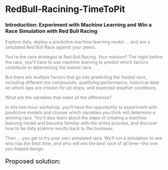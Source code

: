 # RedBull-Racining-TimeToPit


### Introduction: Experiment with Machine Learning and Win a Race Simulation with Red Bull Racing
<font color="gray">
<p style="margin-left:3%; margin-right:10%;font-size:16px;">
 
Explore data, deploy a predictive machine learning model … and win a simulated Red Bull Race against your peers.
 
You’re the race strategist at Red Bull Racing. Your mission? The night before the race, you’ll have to use machine learning to predict which factors contribute to determining the fastest race.
 
But there are multiple factors that go into predicting the fastest race, including different tire compounds, qualifying performance, historical data on which laps are chosen for pit stops, and expected weather conditions.
 
What are the variables that make all the difference?
 
In this two-hour workshop, you’ll have the opportunity to experiment with predictive models and choose which variables you think will determine a winning race. You’ll also learn about the steps of creating a machine learning model and become familiar with the entire process, and discover how to tie data science results back to the business.
 
Then … you get to try your own simulated race. We’ll run a simulation to see who has the best time, and who will win the best race of all time—the one you helped design.

<p style="font-size:20px;">
<font color="black">
Proposed solution:
<font color="gray">
<p style="font-size:16px;">
